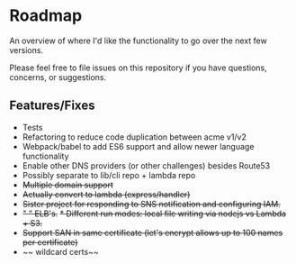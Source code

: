 # Roadmap

An overview of where I'd like the functionality to go over the next few versions.

Please feel free to file issues on this repository if you have questions, concerns, or suggestions.

## Features/Fixes

* Tests
* Refactoring to reduce code duplication between acme v1/v2
* Webpack/babel to add ES6 support and allow newer language functionality
* Enable other DNS providers (or other challenges) besides Route53
* Possibly separate to lib/cli repo + lambda repo
* ~~Multiple domain support~~
* ~~Actually convert to lambda (express/handler)~~
* ~~Sister project for responding to SNS notification and configuring IAM.~~
* ~~"                                                               " ELB's.~~
~~* Different run modes: local file writing via nodejs vs Lambda + S3.~~
* ~~Support SAN in same certificate (let's encrypt allows up to 100 names per certificate)~~
* ~~ wildcard certs~~
